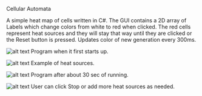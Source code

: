 Cellular Automata

A simple heat map of cells written in C#. The GUI contains a 2D array of Labels which change colors from
white to red when clicked. The red cells represent heat sources and they will stay that way until they
are clicked or the Reset button is pressed. Updates color of new generation every 300ms. 

![alt text](https://imgur.com/oj5RD2L)
Program when it first starts up.

![alt text](https://imgur.com/c1tznHX)
Example of heat sources.

![alt text](https://imgur.com/ieAbGn6)
Program after about 30 sec of running.

![alt text](https://imgur.com/rvj51XF)
User can click Stop or add more heat sources as needed.
